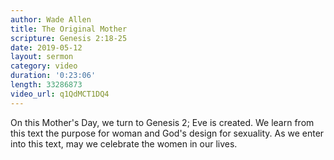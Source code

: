 ```yaml
---
author: Wade Allen
title: The Original Mother
scripture: Genesis 2:18-25
date: 2019-05-12
layout: sermon
category: video
duration: '0:23:06'
length: 33286873
video_url: q1QdMCT1DQ4
---
```


On this Mother's Day, we turn to Genesis 2; Eve is created. We learn from this text the purpose for woman and God's design for sexuality. As we enter into this text, may we celebrate the women in our lives.
